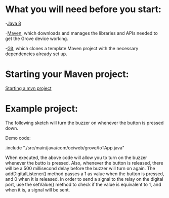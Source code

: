 # What you will need before you start:
-[Java 8](https://docs.oracle.com/javase/8/docs/technotes/guides/install/install_overview.html) 

-[Maven](https://maven.apache.org/install.html), which downloads and manages the libraries and APIs needed to get the Grove device working.

-[Git](https://git-scm.com/), which clones a template Maven project with the necessary dependencies already set up.

# Starting your Maven project: 
[Starting a mvn project](https://github.com/oci-pronghorn/FogLighter/blob/master/README.md)

# Example project:
 
The following sketch will turn the buzzer on whenever the button is pressed down.
 
Demo code: 

.include "./src/main/java/com/ociweb/grove/IoTApp.java"

When executed, the above code will allow you to turn on the buzzer whenever the butto is pressed. Also, whenever the button is released, there will be a 500 millisecond delay before the buzzer will turn on again.
The addDigitalListener() method passes a 1 as value when the button is pressed, and 0 when it is released. In order to send a signal to the relay on the digital port, use the setValue() method to check if the value is equivalent to 1, and when it is, a signal will be sent.
